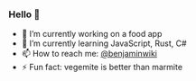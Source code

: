 ### Hello 👋

- 🔭 I’m currently working on a food app
- 🌱 I’m currently learning JavaScript, Rust, C#
- 📫 How to reach me: [@benjaminwiki](https://www.linkedin.com/in/bwiki/)
- ⚡️ Fun fact: vegemite is better than marmite

